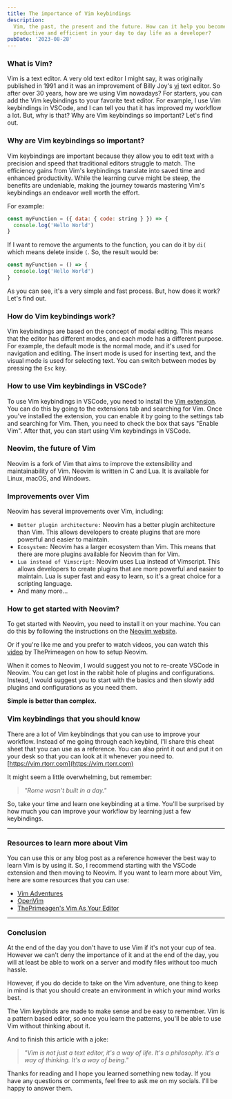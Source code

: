 ```yaml
---
title: The importance of Vim keybindings
description:
  Vim, the past, the present and the future. How can it help you become more
  productive and efficient in your day to day life as a developer?
pubDate: '2023-08-28'
---
```


### What is Vim?

Vim is a text editor. A very old text editor I might say, it was originally
published in 1991 and it was an improvement of Billy Joy's
[vi](https://www.cs.colostate.edu/helpdocs/vi.html) text editor. So after over
30 years, how are we using Vim nowadays? For starters, you can add the Vim
keybindings to your favorite text editor. For example, I use Vim keybindings in
VSCode, and I can tell you that it has improved my workflow a lot. But, why is
that? Why are Vim keybindings so important? Let's find out.

### Why are Vim keybindings so important?

Vim keybindings are important because they allow you to edit text with a
precision and speed that traditional editors struggle to match. The efficiency
gains from Vim's keybindings translate into saved time and enhanced
productivity. While the learning curve might be steep, the benefits are
undeniable, making the journey towards mastering Vim's keybindings an endeavor
well worth the effort.

For example:

```js
const myFunction = ({ data: { code: string } }) => {
  console.log('Hello World')
}
```

If I want to remove the arguments to the function, you can do it by `di(` which
means delete inside `(`. So, the result would be:

```js
const myFunction = () => {
  console.log('Hello World')
}
```

As you can see, it's a very simple and fast process. But, how does it work?
Let's find out.

### How do Vim keybindings work?

Vim keybindings are based on the concept of modal editing. This means that the
editor has different modes, and each mode has a different purpose. For example,
the default mode is the normal mode, and it's used for navigation and editing.
The insert mode is used for inserting text, and the visual mode is used for
selecting text. You can switch between modes by pressing the `Esc` key.

### How to use Vim keybindings in VSCode?

To use Vim keybindings in VSCode, you need to install the
[Vim extension](https://marketplace.visualstudio.com/items?itemName=vscodevim.vim).
You can do this by going to the extensions tab and searching for Vim. Once
you've installed the extension, you can enable it by going to the settings tab
and searching for Vim. Then, you need to check the box that says "Enable Vim".
After that, you can start using Vim keybindings in VSCode.

### Neovim, the future of Vim

Neovim is a fork of Vim that aims to improve the extensibility and
maintainability of Vim. Neovim is written in C and Lua. It is available for
Linux, macOS, and Windows.

### Improvements over Vim

Neovim has several improvements over Vim, including:

- `Better plugin architecture:` Neovim has a better plugin architecture than
  Vim. This allows developers to create plugins that are more powerful and
  easier to maintain.
- `Ecosystem:` Neovim has a larger ecosystem than Vim. This means that there are
  more plugins available for Neovim than for Vim.
- `Lua instead of Vimscript:` Neovim uses Lua instead of Vimscript. This allows
  developers to create plugins that are more powerful and easier to maintain.
  Lua is super fast and easy to learn, so it's a great choice for a scripting
  language.
- And many more...

### How to get started with Neovim?

To get started with Neovim, you need to install it on your machine. You can do
this by following the instructions on the [Neovim website](https://neovim.io/).

Or if you're like me and you prefer to watch videos, you can watch this
[video](https://www.youtube.com/watch?v=w7i4amO_zaE) by ThePrimeagen on how to
setup Neovim.

When it comes to Neovim, I would suggest you not to re-create VSCode in Neovim.
You can get lost in the rabbit hole of plugins and configurations. Instead, I
would suggest you to start with the basics and then slowly add plugins and
configurations as you need them.

**Simple is better than complex.**

### Vim keybindings that you should know

There are a lot of Vim keybindings that you can use to improve your workflow.
Instead of me going through each keybind, I'll share this cheat sheet that you
can use as a reference. You can also print it out and put it on your desk so
that you can look at it whenever you need to.
[https://vim.rtorr.com](https://vim.rtorr.com)

It might seem a little overwhelming, but remember:

> _"Rome wasn't built in a day."_

So, take your time and learn one keybinding at a time. You'll be surprised by
how much you can improve your workflow by learning just a few keybindings.

---

### Resources to learn more about Vim

You can use this or any blog post as a reference however the best way to learn
Vim is by using it. So, I recommend starting with the VSCode extension and then
moving to Neovim. If you want to learn more about Vim, here are some resources
that you can use:

- [Vim Adventures](https://vim-adventures.com/)
- [OpenVim](https://www.openvim.com/)
- [ThePrimeagen's Vim As Your Editor](https://www.youtube.com/playlist?list=PLm323Lc7iSW_wuxqmKx_xxNtJC_hJbQ7R)

---

### Conclusion

At the end of the day you don't have to use Vim if it's not your cup of tea.
However we can't deny the importance of it and at the end of the day, you will
at least be able to work on a server and modify files without too much hassle.

However, if you do decide to take on the Vim adventure, one thing to keep in
mind is that you should create an environment in which your mind works best.

The Vim keybinds are made to make sense and be easy to remember. Vim is a
pattern based editor, so once you learn the patterns, you'll be able to use Vim
without thinking about it.

And to finish this article with a joke:

> _"Vim is not just a text editor, it's a way of life. It's a philosophy. It's a
> way of thinking. It's a way of being."_

Thanks for reading and I hope you learned something new today. If you have any
questions or comments, feel free to ask me on my socials. I'll be happy to
answer them.
